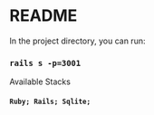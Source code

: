 # README

In the project directory, you can run:

### `rails s -p=3001`

Available Stacks

#### `Ruby; Rails; Sqlite;`
